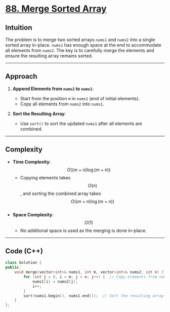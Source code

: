 # [88. Merge Sorted Array](https://leetcode.com/problems/merge-sorted-array/description/?envType=study-plan-v2&envId=top-interview-150)

## Intuition

The problem is to merge two sorted arrays `nums1` and `nums2` into a single sorted array in-place. `nums1` has enough space at the end to accommodate all elements from `nums2`. The key is to carefully merge the elements and ensure the resulting array remains sorted.

---

## Approach

1. **Append Elements from `nums2` to `nums1`**:
   - Start from the position `m` in `nums1` (end of initial elements).
   - Copy all elements from `nums2` into `nums1`.

2. **Sort the Resulting Array**:
   - Use `sort()` to sort the updated `nums1` after all elements are combined.

---

## Complexity

- **Time Complexity**: $$O((m + n) \log (m + n))$$  
  - Copying elements takes $$O(n)$$, and sorting the combined array takes $$O((m + n) \log (m + n))$$.
- **Space Complexity**: $$O(1)$$  
  - No additional space is used as the merging is done in-place.

---

## Code (C++)

```cpp
class Solution {
public:
    void merge(vector<int>& nums1, int m, vector<int>& nums2, int n) {
        for (int j = 0, i = m; j < n; j++) {  // Copy elements from nums2 to nums1
            nums1[i] = nums2[j];
            i++;
        }
        sort(nums1.begin(), nums1.end());  // Sort the resulting array
    }
};
```
